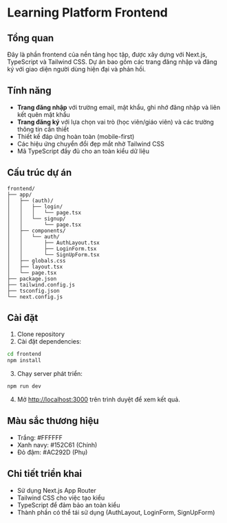 # Learning Platform Frontend

## Tổng quan
Đây là phần frontend của nền tảng học tập, được xây dựng với Next.js, TypeScript và Tailwind CSS. Dự án bao gồm các trang đăng nhập và đăng ký với giao diện người dùng hiện đại và phản hồi.

## Tính năng
- **Trang đăng nhập** với trường email, mật khẩu, ghi nhớ đăng nhập và liên kết quên mật khẩu
- **Trang đăng ký** với lựa chọn vai trò (học viên/giáo viên) và các trường thông tin cần thiết
- Thiết kế đáp ứng hoàn toàn (mobile-first)
- Các hiệu ứng chuyển đổi đẹp mắt nhờ Tailwind CSS
- Mã TypeScript đầy đủ cho an toàn kiểu dữ liệu

## Cấu trúc dự án
```
frontend/
├── app/
│   ├── (auth)/
│   │   ├── login/
│   │   │   └── page.tsx
│   │   └── signup/
│   │       └── page.tsx
│   ├── components/
│   │   └── auth/
│   │       ├── AuthLayout.tsx
│   │       ├── LoginForm.tsx
│   │       └── SignUpForm.tsx
│   ├── globals.css
│   ├── layout.tsx
│   └── page.tsx
├── package.json
├── tailwind.config.js
├── tsconfig.json
└── next.config.js
```

## Cài đặt

1. Clone repository
2. Cài đặt dependencies:
```bash
cd frontend
npm install
```

3. Chạy server phát triển:
```bash
npm run dev
```

4. Mở [http://localhost:3000](http://localhost:3000) trên trình duyệt để xem kết quả.

## Màu sắc thương hiệu
- Trắng: #FFFFFF
- Xanh navy: #152C61 (Chính)
- Đỏ đậm: #AC292D (Phụ)

## Chi tiết triển khai
- Sử dụng Next.js App Router
- Tailwind CSS cho việc tạo kiểu
- TypeScript để đảm bảo an toàn kiểu
- Thành phần có thể tái sử dụng (AuthLayout, LoginForm, SignUpForm) 